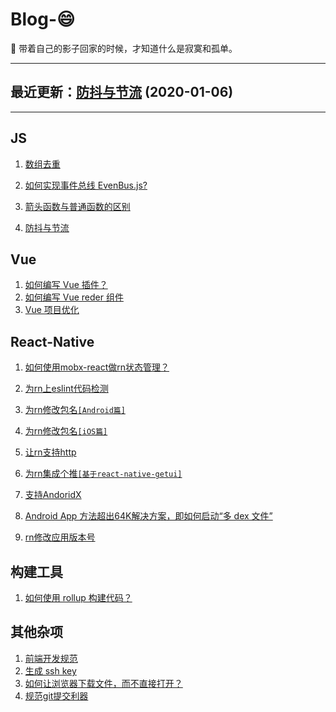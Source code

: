 # Blog-😄

🤞 带着自己的影子回家的时候，才知道什么是寂寞和孤单。

***
## 最近更新：[防抖与节流](https://github.com/xxj95719/Blog/blob/master/doc/js/debounceAndthrottle.md) (2020-01-06)
***
## JS

1. [数组去重](https://github.com/xxj95719/Blog/blob/master/doc/js/array-deduplication.md)

2. [如何实现事件总线 EvenBus.js?](https://github.com/xxj95719/Blog/blob/master/doc/js/evenbus.md)

3. [箭头函数与普通函数的区别](https://github.com/xxj95719/Blog/blob/master/doc/js/fn.md)

4. [防抖与节流](https://github.com/xxj95719/Blog/blob/master/doc/js/debounceAndthrottle.md)

## Vue

1. [如何编写 Vue 插件？](https://github.com/xxj95719/Blog/blob/master/doc/vue/vue-plugin.md)
2. [如何编写 Vue reder 组件](https://github.com/xxj95719/Blog/blob/master/doc/vue/vue-render-component.md)
3. [Vue 项目优化](https://github.com/xxj95719/Blog/blob/master/doc/vue/vue-majorization.md)

## React-Native

1. [如何使用mobx-react做rn状态管理？](https://github.com/xxj95719/Blog/blob/master/doc/rn/mobx-react.md)

2. [为rn上eslint代码检测](https://github.com/xxj95719/Blog/blob/master/doc/rn/rn-eslint.md)

3. [为rn修改包名`[Android篇]`](https://github.com/xxj95719/Blog/blob/master/doc/rn/rn-rename-android.md)

4. [为rn修改包名`[iOS篇]`](https://github.com/xxj95719/Blog/blob/master/doc/rn/rn-rename-ios.md)

5. [让rn支持http](https://github.com/xxj95719/Blog/blob/master/doc/rn/rn-http.md)

6. [为rn集成个推`[基于react-native-getui]`](https://github.com/xxj95719/Blog/blob/master/doc/rn/rn-getui.md)

7. [支持AndoridX](https://github.com/xxj95719/Blog/blob/master/doc/rn/rn-androidX.md)

8. [Android App 方法超出64K解决方案，即如何启动“多 dex 文件”](https://github.com/xxj95719/Blog/blob/master/doc/rn/rn-android-64K.md)

9. [rn修改应用版本号](https://github.com/xxj95719/Blog/blob/master/doc/rn/rn-set-version.md)

## 构建工具

1. [如何使用 rollup 构建代码？](https://github.com/xxj95719/Blog/blob/master/doc/buildTool/rollup.md)

## 其他杂项

1. [前端开发规范](https://github.com/xxj95719/Blog/blob/master/doc/other/standard.md)
2. [生成 ssh key](https://github.com/xxj95719/Blog/blob/master/doc/other/ssh-key.md)
3. [如何让浏览器下载文件，而不直接打开？](https://github.com/xxj95719/Blog/blob/master/doc/other/pdf-down.md)
4. [规范git提交利器](https://github.com/xxj95719/Blog/blob/master/doc/other/git.md)

